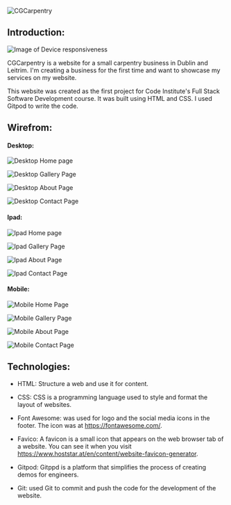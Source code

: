 ![CGCarpentry](https://ciarangriffin93.github.io/CGCarpentry/)

## Introduction:

![Image of Device responsiveness](assets/images/image-responsivness.png)

CGCarpentry is a website for a small carpentry business in Dublin and Leitrim. I'm creating a business for the first time and want to showcase my services on my website.

This website was created as the first project for Code Institute's Full Stack Software Development course. It was built using HTML and CSS. I used Gitpod to write the code.

## Wirefrom:

#### Desktop:
![Desktop Home page ](assets/images/Desktop-Home.png)

![Desktop Gallery Page](assets/images/Desktop-Gallery.png)

![Desktop About Page](assets/images/Desktop-About.png)

![Desktop Contact Page](assets/images/Desktop-Contact.png)

#### Ipad:
![Ipad Home page](assets/images/Ipad-Home.png)

![Ipad Gallery Page](assets/images/ipad-Gallery.png)

![Ipad About Page](assets/images/ipad-About.png)

![Ipad Contact Page](assets/images/ipad-Contact.png)

#### Mobile:
![Mobile Home Page](assets/images/Moblie-Home.png)

![Mobile Gallery Page](assets/images/Mobile-Gallery.png)

![Mobile About Page](assets/images/Mobile-About.png)

![Mobile Contact Page](assets/images/Mobile-Contact.png)

## Technologies:

* HTML: Structure a web and use it for content.

* CSS: CSS is a programming language used to style and format the layout of websites.

* Font Awesome: was used for logo and the social media icons in the footer. The icon was at https://fontawesome.com/.

* Favico: A favicon is a small icon that appears on the web browser tab of a website. You can see it when you visit https://www.hoststar.at/en/content/website-favicon-generator.

* Gitpod: Gitppd is a platform that simplifies the process of creating demos for engineers. 

* Git: used Git to commit and push the code for the development of the website.











[def]: https://ciarangriffin93.github.io/CGCarpentry/